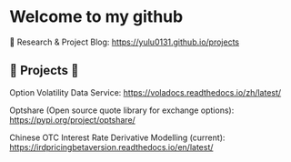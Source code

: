 # Welcome to my github
💬 Research & Project Blog: https://yulu0131.github.io/projects

## 🔭 Projects 🔭
Option Volatility Data Service: https://voladocs.readthedocs.io/zh/latest/

Optshare (Open source quote library for exchange options): https://pypi.org/project/optshare/

Chinese OTC Interest Rate Derivative Modelling (current): https://irdpricingbetaversion.readthedocs.io/en/latest/

